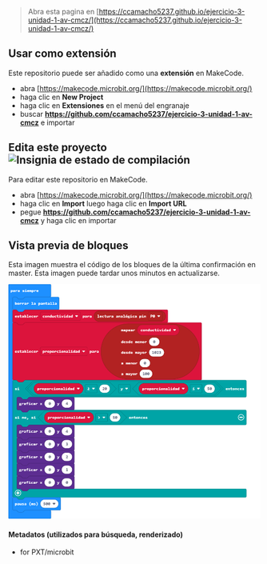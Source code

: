 
> Abra esta pagina en [https://ccamacho5237.github.io/ejercicio-3-unidad-1-av-cmcz/](https://ccamacho5237.github.io/ejercicio-3-unidad-1-av-cmcz/)

## Usar como extensión

Este repositorio puede ser añadido como una **extensión** en MakeCode.

* abra [https://makecode.microbit.org/](https://makecode.microbit.org/)
* haga clic en **New Project**
* haga clic en **Extensiones** en el menú del engranaje
* buscar **https://github.com/ccamacho5237/ejercicio-3-unidad-1-av-cmcz** e importar

## Edita este proyecto ![Insignia de estado de compilación](https://github.com/ccamacho5237/ejercicio-3-unidad-1-av-cmcz/workflows/MakeCode/badge.svg)

Para editar este repositorio en MakeCode.

* abra [https://makecode.microbit.org/](https://makecode.microbit.org/)
* haga clic en **Import** luego haga clic en **Import URL**
* pegue **https://github.com/ccamacho5237/ejercicio-3-unidad-1-av-cmcz** y haga clic en importar

## Vista previa de bloques

Esta imagen muestra el código de los bloques de la última confirmación en master.
Esta imagen puede tardar unos minutos en actualizarse.

![Una vista renderizada de los bloques](https://github.com/ccamacho5237/ejercicio-3-unidad-1-av-cmcz/raw/master/.github/makecode/blocks.png)

#### Metadatos (utilizados para búsqueda, renderizado)

* for PXT/microbit
<script src="https://makecode.com/gh-pages-embed.js"></script><script>makeCodeRender("{{ site.makecode.home_url }}", "{{ site.github.owner_name }}/{{ site.github.repository_name }}");</script>
